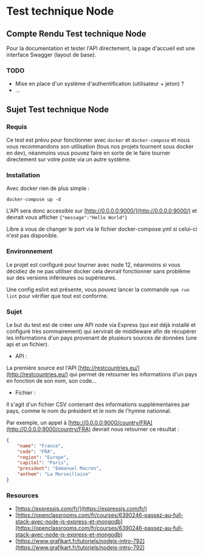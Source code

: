 # Test technique Node

## Compte Rendu Test technique Node

Pour la documentation et tester l'API directement, la page d'accueil est une interface Swagger (layout de base).

### TODO

- Mise en place d'un système d'authentification (utilisateur + jeton) ?
- ...

## Sujet Test technique Node

### Requis

Ce test est prévu pour fonctionner avec `docker` et `docker-compose` et nous vous recommandons son utilisation (tous nos projets tournent sous docker en dev), néanmoins vous pouvez faire en sorte de le faire tourner directement sur votre poste via un autre système.

### Installation

Avec docker rien de plus simple :

`docker-compose up -d`

L'API sera donc accessible sur [http://0.0.0.0:9000/](http://0.0.0.0:9000/) et devrait vous afficher `{"message":"Hello World"}`

Libre à vous de changer le port via le fichier docker-compose.yml si celui-ci n'est pas disponible.

### Environnement

Le projet est configuré pour tourner avec node 12, néanmoins si vous décidiez de ne pas utiliser docker cela devrait fonctionner sans problème sur des versions inférieures ou supérieures.

Une config eslint est présente, vous pouvez lancer la commande `npm run lint` pour vérifier que tout est conforme.

### Sujet

Le but du test est de créer une API node via Express (qui est déjà installé et configuré très sommairement) qui servirait de middleware afin de récupérer les informations d'un pays provenant de plusieurs sources de données (une api et un fichier).

- API :

La première source est l'API [http://restcountries.eu/](http://restcountries.eu/) qui permet de retourner les informations d'un pays en fonction de son nom, son code...

- Fichier :

Il s'agit d'un fichier CSV contenant des informations supplémentaires par pays, comme le nom du président et le nom de l'hymne nationnal.

Par exemple, un appel à [http://0.0.0.0:9000/country/FRA](http://0.0.0.0:9000/country/FRA) devrait nous retourner ce résultat :

```json
{
    "name": "France",
    "code": "FRA",
    "region": "Europe",
    "capital": "Paris",
    "president": "Emmanuel Macron",
    "anthem": "La Marseillaise"
}
```

### Resources

- [https://expressjs.com/fr/](https://expressjs.com/fr/)
- [https://openclassrooms.com/fr/courses/6390246-passez-au-full-stack-avec-node-js-express-et-mongodb](https://openclassrooms.com/fr/courses/6390246-passez-au-full-stack-avec-node-js-express-et-mongodb)
- [https://www.grafikart.fr/tutoriels/nodejs-intro-792](https://www.grafikart.fr/tutoriels/nodejs-intro-792)
